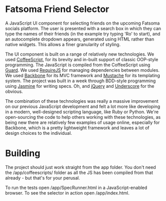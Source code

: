 # Fatsoma Friend Selector

A JavaScript UI component for selecting friends on the upcoming Fatsoma socials
platform. The user is presented with a search box in which they can type the
names of their friends (in the example try typing 'Ro' to start), and an
autocomplete dropdown appears, generated using HTML rather than native
widgets. This allows a finer granularity of styling.

The UI component is built on a range of relatively new technologies. We used
[CoffeeScript](http://coffeescript.org/), for its brevity and in-built support
of classic OOP-style programming. The JavaScript is compiled from the
CoffeeScript using [Guard](https://github.com/guard/guard).  We used
[RequireJS](http://requirejs.org/) for managing dependencies between
modules. We used [Backbone](http://documentcloud.github.com/backbone/) for its
MVC framework and [Mustache](http://mustache.github.com/) for its templating
system. The project was built in a week through BDD-style programming using
[Jasmine](http://pivotal.github.com/jasmine/) for writing specs. Oh, and
[jQuery](http://jquery.com/) and
[Underscore](http://documentcloud.github.com/underscore/) for the obvious.

The combination of these technologies was really a massive improvement on our
previous JavaScript development and felt a lot more like developing in a
modern, well-designed scripting language, like Ruby or Python. We're
open-sourcing the code to help others working with these technologies, as being
new there are relatively few examples of usage online, especially for Backbone,
which is a pretty lightweight framework and leaves a lot of design choices to
the individual.

# Building

The project should just work straight from the app folder. You don't need the
/app/coffeescripts/ folder as all the JS has been compiled from that already -
but that's for your perusal.

To run the tests open /app/SpecRunner.html in a JavaScript-enabled browser. To
see the selector in action open /app/index.html.


